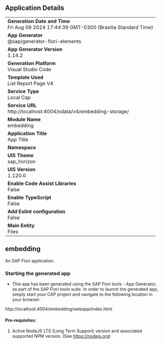 ## Application Details

|                                                                                            |
| ------------------------------------------------------------------------------------------ |
| **Generation Date and Time**<br>Fri Aug 09 2024 17:44:39 GMT-0300 (Brasilia Standard Time) |
| **App Generator**<br>@sap/generator-fiori-elements                                         |
| **App Generator Version**<br>1.14.2                                                        |
| **Generation Platform**<br>Visual Studio Code                                              |
| **Template Used**<br>List Report Page V4                                                   |
| **Service Type**<br>Local Cap                                                              |
| **Service URL**<br>http://localhost:4004/odata/v4/embedding-storage/                       |
| **Module Name**<br>embedding                                                               |
| **Application Title**<br>App Title                                                         |
| **Namespace**<br>                                                                          |
| **UI5 Theme**<br>sap_horizon                                                               |
| **UI5 Version**<br>1.120.0                                                                 |
| **Enable Code Assist Libraries**<br>False                                                  |
| **Enable TypeScript**<br>False                                                             |
| **Add Eslint configuration**<br>False                                                      |
| **Main Entity**<br>Files                                                                   |

## embedding

An SAP Fiori application.

### Starting the generated app

- This app has been generated using the SAP Fiori tools - App Generator, as part of the SAP Fiori tools suite. In order to launch the generated app, simply start your CAP project and navigate to the following location in your browser:

http://localhost:4004/embedding/webapp/index.html

#### Pre-requisites:

1. Active NodeJS LTS (Long Term Support) version and associated supported NPM version. (See https://nodejs.org)
